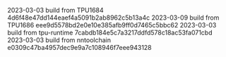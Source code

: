 2023-03-03
build from TPU1684     4d6f48e47dd144eaef4a5091b2ab8962c5b13a4c
2023-03-09
build from TPU1686     eee9d5578bd2e0e10e385afb9ff0d7465c5bbc62
2023-03-03
build from tpu-runtime 7cabdb184e5c7a3217ddfd578c18ac53fa071cbd
2023-03-03
build from nntoolchain e0309c47ba4957dec9e9a7c108946f7eee943128
